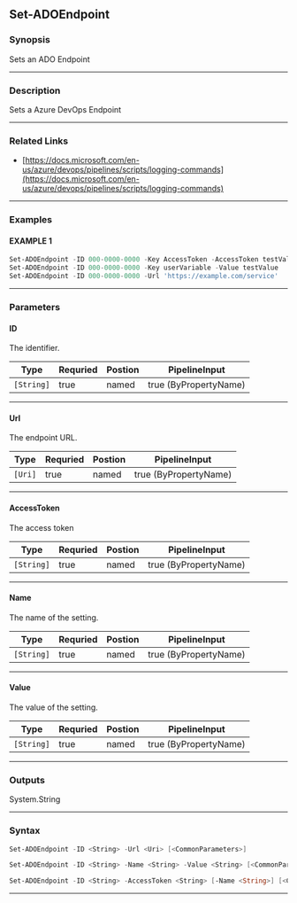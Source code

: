 
Set-ADOEndpoint
---------------
### Synopsis
Sets an ADO Endpoint

---
### Description

Sets a Azure DevOps Endpoint

---
### Related Links
* [https://docs.microsoft.com/en-us/azure/devops/pipelines/scripts/logging-commands](https://docs.microsoft.com/en-us/azure/devops/pipelines/scripts/logging-commands)
---
### Examples
#### EXAMPLE 1
```PowerShell
Set-ADOEndpoint -ID 000-0000-0000 -Key AccessToken -AccessToken testValue
Set-ADOEndpoint -ID 000-0000-0000 -Key userVariable -Value testValue
Set-ADOEndpoint -ID 000-0000-0000 -Url 'https://example.com/service'
```

---
### Parameters
#### **ID**

The identifier.



|Type          |Requried|Postion|PipelineInput        |
|--------------|--------|-------|---------------------|
|```[String]```|true    |named  |true (ByPropertyName)|
---
#### **Url**

The endpoint URL.



|Type       |Requried|Postion|PipelineInput        |
|-----------|--------|-------|---------------------|
|```[Uri]```|true    |named  |true (ByPropertyName)|
---
#### **AccessToken**

The access token



|Type          |Requried|Postion|PipelineInput        |
|--------------|--------|-------|---------------------|
|```[String]```|true    |named  |true (ByPropertyName)|
---
#### **Name**

The name of the setting.



|Type          |Requried|Postion|PipelineInput        |
|--------------|--------|-------|---------------------|
|```[String]```|true    |named  |true (ByPropertyName)|
---
#### **Value**

The value of the setting.



|Type          |Requried|Postion|PipelineInput        |
|--------------|--------|-------|---------------------|
|```[String]```|true    |named  |true (ByPropertyName)|
---
### Outputs
System.String


---
### Syntax
```PowerShell
Set-ADOEndpoint -ID <String> -Url <Uri> [<CommonParameters>]
```
```PowerShell
Set-ADOEndpoint -ID <String> -Name <String> -Value <String> [<CommonParameters>]
```
```PowerShell
Set-ADOEndpoint -ID <String> -AccessToken <String> [-Name <String>] [<CommonParameters>]
```
---


